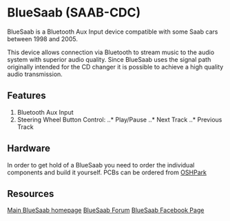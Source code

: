 # BlueSaab (SAAB-CDC)
BlueSaab is a Bluetooth Aux Input device compatible with some Saab cars between 1998 and 2005. 

This device allows connection via Bluetooth to stream music to the audio system with superior audio quality. Since BlueSaab uses the signal path originally intended for the CD changer it is possible to achieve a high quality audio transmission. 

## Features
1. Bluetooth Aux Input
2. Steering Wheel Button Control:
..* Play/Pause
..* Next Track
..* Previous Track

## Hardware
In order to get hold of a BlueSaab you need to order the individual components and build it yourself. PCBs can be ordered from [OSHPark](https://oshpark.com/profiles/se4587)

## Resources
[Main BlueSaab homepage](http://bluesaab.blogspot.com)
[BlueSaab Forum](http://bluesaab-forum.2349123.n4.nabble.com/)
[BlueSaab Facebook Page](https://www.facebook.com/BlueSaabCDC)
